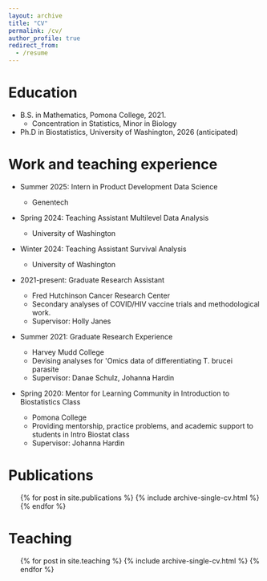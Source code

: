 ```yaml
---
layout: archive
title: "CV"
permalink: /cv/
author_profile: true
redirect_from:
  - /resume
---
```


Education
======
* B.S. in Mathematics, Pomona College, 2021.
	* Concentration in Statistics, Minor in Biology
* Ph.D in Biostatistics, University of Washington, 2026 (anticipated)

Work and teaching experience
======

* Summer 2025: Intern in Product Development Data Science
  * Genentech

* Spring 2024: Teaching Assistant Multilevel Data Analysis
  * University of Washington

* Winter 2024: Teaching Assistant Survival Analysis
  * University of Washington

* 2021-present: Graduate Research Assistant
  * Fred Hutchinson Cancer Research Center
  * Secondary analyses of COVID/HIV vaccine trials and methodological work.
  * Supervisor: Holly Janes

* Summer 2021: Graduate Research Experience
  * Harvey Mudd College
  * Devising analyses for 'Omics data of differentiating T. brucei parasite
  * Supervisor: Danae Schulz, Johanna Hardin
  
* Spring 2020: Mentor for Learning Community in Introduction to Biostatistics Class
  * Pomona College
  * Providing mentorship, practice problems, and academic support to students in Intro Biostat class
  * Supervisor: Johanna Hardin
  

Publications
======
  <ul>{% for post in site.publications %}
    {% include archive-single-cv.html %}
  {% endfor %}</ul>
  
  
Teaching
======
  <ul>{% for post in site.teaching %}
    {% include archive-single-cv.html %}
  {% endfor %}</ul>
  
  
<!--Talks

======
  <ul>{% for post in site.talks %}
    {% include archive-single-talk-cv.html %}
  {% endfor %}</ul>

Service and leadership
======
* Currently signed in to 43 different slack teams>
-->
